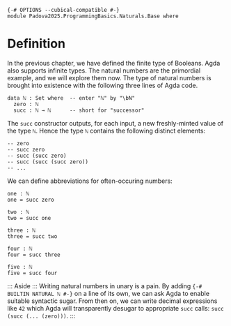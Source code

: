 ```
{-# OPTIONS --cubical-compatible #-}
module Padova2025.ProgrammingBasics.Naturals.Base where
```

# Definition

In the previous chapter, we have defined the finite type of Booleans. Agda also
supports infinite types. The natural numbers are the primordial example, and we
will explore them now.
The type of natural numbers is brought into existence with the following three
lines of Agda code.

```
data ℕ : Set where  -- enter "ℕ" by "\bN"
  zero : ℕ
  succ : ℕ → ℕ      -- short for "successor"
```

The `succ` constructor outputs, for each input, a new freshly-minted value
of the type `ℕ`. Hence the type `ℕ` contains the following distinct
elements:

```
-- zero
-- succ zero
-- succ (succ zero)
-- succ (succ (succ zero))
-- ...
```

We can define abbreviations for often-occuring numbers:

```
one : ℕ
one = succ zero

two : ℕ
two = succ one

three : ℕ
three = succ two

four : ℕ
four = succ three

five : ℕ
five = succ four
```

::: Aside :::
Writing natural numbers in unary is a pain. By adding `{-# BUILTIN NATURAL ℕ #-}`
on a line of its own, we can ask Agda to enable suitable syntactic sugar.
From then on, we can write decimal expressions like `42` which Agda will transparently
desugar to appropriate `succ` calls: `succ (succ (... (zero)))`.
:::

